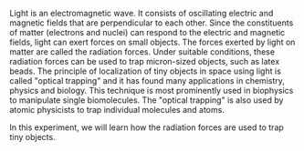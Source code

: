 Light is an electromagnetic wave. It consists of oscillating electric and magnetic fields that are perpendicular to each other. Since the constituents of matter (electrons and nuclei) can respond to the electric and magnetic fields, light can exert forces on small objects. The forces exerted by light on matter are called the radiation forces. Under suitable conditions, these radiation forces can be used to trap micron-sized objects, such as latex beads. The principle of localization of tiny objects in space using light is called "optical trapping" and it has found many applications in chemistry, physics and biology. This technique is most prominently used in biophysics to manipulate single biomolecules. The "optical trapping" is also used by atomic physicists to trap individual molecules and atoms.  

In this experiment, we will learn how the radiation forces are used to trap tiny objects.  